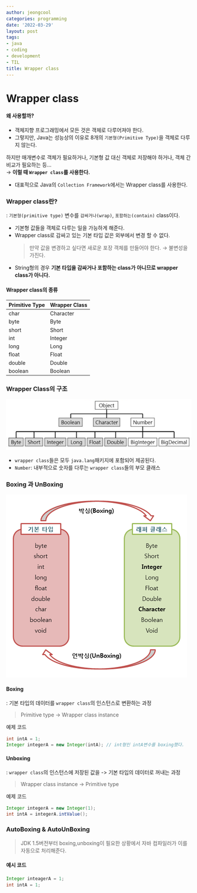 ```yaml
---
author: jeongcool
categories: programming
date: '2022-03-29'
layout: post
tags:
- java
- coding
- development
- TIL
title: Wrapper class
---
```


# Wrapper class

#### 왜 사용할까?
- 객체지향 프로그래밍에서 모든 것은 객체로 다루어져야 한다.
- 그렇지만, Java는 성능상의 이유로 8개의 `기본형(Primitive Type)`을 객체로 다루지 않는다.

하지만 매개변수로 객체가 필요하거나, 기본형 값 대신 객체로 저장해야 하거나, 객체 간 비교가 필요하는 등...  
&rarr; **이럴 때 `Wrapper class`를 사용한다.**
- 대표적으로 Java의 `Collection Framework`에서는 Wrapper class를 사용한다.

### Wrapper class란?
: `기본형(primitive type)` 변수를 `감싸거나(wrap)`, `포함하는(contain)` class이다.
- 기본형 값들을 객체로 다루는 일을 가능하게 해준다.
- Wrapper class로 감싸고 있는 기본 타입 값은 외부에서 변경 할 수 없다.
  > 만약 값을 변경하고 싶다면 새로운 포장 객체를 만들어야 한다. &rarr; 불변성을 가진다.
- String형의 경우 **기본 타입을 감싸거나 포함하는 class가 아니므로 wrapper class가 아니다.**

#### Wrapper class의 종류
|Primitive Type|Wrapper Class|
|----|---------|
|char|Character|
|byte|Byte|
|short|Short|
|int|Integer|
|long|Long|
|float|Float|
|double|Double|
|boolean|Boolean|  

### Wrapper Class의 구조
<img src="/assets/images/posts/programming/wrapper-class-structure.png">

- `wrapper class`들은 모두 `java.lang`패키지에 포함되어 제공된다.
- `Number`: 내부적으로 숫자를 다루는 `wrapper class`들의 부모 클래스


### Boxing 과 UnBoxing
<img src="/assets/images/posts/programming/boxing-unboxing.png">

#### Boxing
: 기본 타입의 데이터를 `wrapper class`의 인스턴스로 변환하는 과정
  > Primitive type &rarr; Wrapper class instance

예제 코드
```java
int intA = 1;
Integer integerA = new Integer(intA); // int형인 intA변수를 boxing했다. 
```
#### Unboxing
: `wrapper class`의 인스턴스에 저장된 값을 -> 기본 타입의 데이터로 꺼내는 과정
> Wrapper class instance &rarr; Primitive type

예제 코드
```java
Integer integerA = new Integer(1);
int intA = integerA.intValue();
```

### AutoBoxing & AutoUnBoxing
> JDK 1.5버전부터 boxing,unboxing이 필요한 상황에서 자바 컴파일러가 이를 자동으로 처리해준다.

#### 예시 코드
```java
Integer inteagerA = 1;
int intA = 1;
```